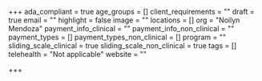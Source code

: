 +++
ada_compliant = true
age_groups = []
client_requirements = ""
draft = true
email = ""
highlight = false
image = ""
locations = []
org = "Noilyn Mendoza"
payment_info_clinical = ""
payment_info_non_clinical = ""
payment_types = []
payment_types_non_clinical = []
program = ""
sliding_scale_clinical = true
sliding_scale_non_clinical = true
tags = []
telehealth = "Not applicable"
website = ""

+++
